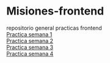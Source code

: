 # Misiones-frontend
repositorio general practicas frontend <br>
<a href="https://github.com/JulioMezaV/practicas-semana1-frontend"> Practica semana 1 </a><br>
<a href="https://github.com/JulioMezaV/practica-semana2-launchx"> Practica semana 2 </a><br>
<a href="https://github.com/JulioMezaV/Practica3-css-launchx"> Practica semana 3 </a><br>
<a href="https://github.com/JulioMezaV/semana-4-launchx-pokedex"> Practica semana 4 </a><br>
